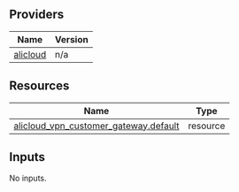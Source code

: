 <!-- BEGIN_TF_DOCS -->
## Providers

| Name | Version |
|------|---------|
| <a name="provider_alicloud"></a> [alicloud](#provider\_alicloud) | n/a |

## Resources

| Name | Type |
|------|------|
| [alicloud_vpn_customer_gateway.default](https://registry.terraform.io/providers/hashicorp/alicloud/latest/docs/resources/vpn_customer_gateway) | resource |

## Inputs

No inputs.
<!-- END_TF_DOCS -->    
